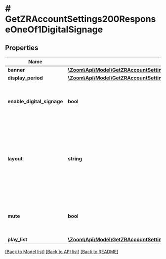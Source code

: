 # # GetZRAccountSettings200ResponseOneOf1DigitalSignage

## Properties

Name | Type | Description | Notes
------------ | ------------- | ------------- | -------------
**banner** | [**\Zoom\Api\Model\GetZRAccountSettings200ResponseOneOf1DigitalSignageBanner**](GetZRAccountSettings200ResponseOneOf1DigitalSignageBanner.md) |  | [optional]
**display_period** | [**\Zoom\Api\Model\GetZRAccountSettings200ResponseOneOf1DigitalSignageDisplayPeriod**](GetZRAccountSettings200ResponseOneOf1DigitalSignageDisplayPeriod.md) |  | [optional]
**enable_digital_signage** | **bool** | [Indicates whether digital signage is on or off,](https://support.zoom.us/hc/en-us/articles/360000030683-Zoom-Rooms-digital-signage#h_767fbb33-82a8-45a8-8392-a1bfa9687edd). &lt;br&gt; &#x60;true&#x60;: enable&lt;br&gt; &#x60;false&#x60;: disable | [optional]
**layout** | **string** | Set the [layout](https://support.zoom.us/hc/en-us/articles/360000030683-Zoom-Rooms-digital-signage#h_4e25ddf3-8f97-4957-8f8b-99725f940fa7). The value of this field can be either &#x60;standard&#x60; or &#x60;video_content&#x60;.  &#x60;standard&#x60;: Standard Center&lt;br&gt; &#x60;video_content&#x60;: Video + Content | [optional]
**mute** | **bool** | Sound of all contents will be muted if the value of this field is set to &#x60;true&#x60;. | [optional]
**play_list** | [**\Zoom\Api\Model\GetZRAccountSettings200ResponseOneOf1DigitalSignagePlayListInner[]**](GetZRAccountSettings200ResponseOneOf1DigitalSignagePlayListInner.md) | Content list. | [optional]

[[Back to Model list]](../../README.md#models) [[Back to API list]](../../README.md#endpoints) [[Back to README]](../../README.md)
